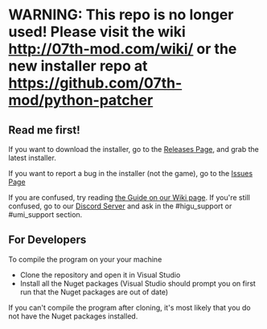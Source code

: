 # WARNING: This repo is no longer used! Please visit the wiki http://07th-mod.com/wiki/ or the new installer repo at https://github.com/07th-mod/python-patcher

## Read me first!

If you want to download the installer, go to the [Releases Page](https://github.com/07th-mod/Higurashi_Installer_WPF/releases), and grab the latest installer.

If you want to report a bug in the installer (not the game), go to the [Issues Page](https://github.com/07th-mod/Higurashi_Installer_WPF/issues)

If you are confused, try reading [the Guide on our Wiki page](https://github.com/07th-mod/guide/wiki). If you're still confused, go to our [Discord Server](https://discord.gg/acSbBtD) and ask in the #higu_support or #umi_support section.

## For Developers

To compile the program on your your machine

- Clone the repository and open it in Visual Studio
- Install all the Nuget packages (Visual Studio should prompt you on first run that the Nuget packages are out of date)

If you can't compile the program after cloning, it's most likely that you do not have the Nuget packages installed.
